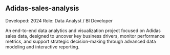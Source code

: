 ## Adidas-sales-analysis

Developed: 2024
Role: Data Analyst / BI Developer

An end-to-end data analytics and visualization project focused on Adidas sales data, designed to uncover key business drivers, monitor performance metrics, and support strategic decision-making through advanced data modeling and interactive reporting.
